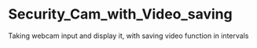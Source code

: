 # Security_Cam_with_Video_saving
Taking webcam input and display it, with saving video function in intervals
